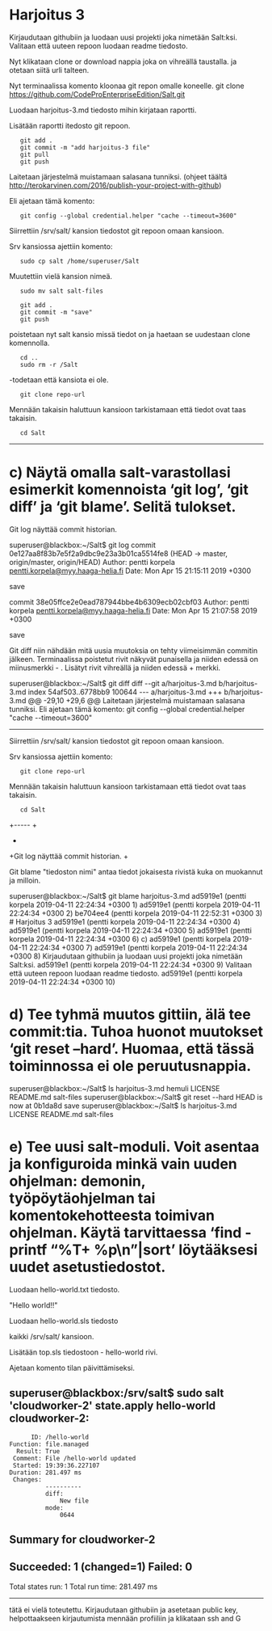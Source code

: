 

# Harjoitus 3



Kirjaudutaan githubiin ja luodaan uusi projekti joka nimetään Salt:ksi.
Valitaan että uuteen repoon luodaan readme tiedosto.

Nyt klikataan clone or download nappia joka on vihreällä taustalla.
ja otetaan siitä urli talteen.

Nyt terminaalissa komento kloonaa git repon omalle koneelle.
       git clone https://github.com/CodeProEnterpriseEdition/Salt.git

Luodaan harjoitus-3.md tiedosto mihin kirjataan raportti.

Lisätään raportti itedosto git repoon.

       git add . 
       git commit -m "add harjoitus-3 file"
       git pull
       git push

Laitetaan järjestelmä muistamaan salasana tunniksi.
(ohjeet täältä http://terokarvinen.com/2016/publish-your-project-with-github)

Eli ajetaan tämä komento: 
        
       git config --global credential.helper "cache --timeout=3600"

Siirrettiin /srv/salt/ kansion tiedostot git repoon omaan kansioon. 

Srv kansiossa ajettiin komento:

       sudo cp salt /home/superuser/Salt
Muutettiin vielä kansion nimeä.

       sudo mv salt salt-files

       git add . 
       git commit -m "save"
       git push

poistetaan nyt salt kansio missä tiedot on ja haetaan se uudestaan clone komennolla.

       cd ..
       sudo rm -r /Salt

-todetaan että kansiota ei ole.

       git clone repo-url
Mennään takaisin haluttuun kansioon tarkistamaan että tiedot ovat taas takaisin.

       cd Salt

-----

# c) Näytä omalla salt-varastollasi esimerkit komennoista ‘git log’, ‘git diff’ ja ‘git blame’. Selitä tulokset.

Git log näyttää commit historian.

superuser@blackbox:~/Salt$ git log
commit 0e127aa8f83b7e5f2a9dbc9e23a3b01ca5514fe8 (HEAD -> master, origin/master, origin/HEAD)
Author: pentti korpela <pentti.korpela@myy.haaga-helia.fi>
Date:   Mon Apr 15 21:15:11 2019 +0300

save

commit 38e05ffce2e0ead787944bbe4b6309ecb02cbf03
Author: pentti korpela <pentti.korpela@myy.haaga-helia.fi>
Date:   Mon Apr 15 21:07:58 2019 +0300

save

Git diff niin nähdään mitä uusia muutoksia on tehty viimeisimmän commitin jälkeen.
Terminaalissa poistetut rivit näkyvät punaisella ja niiden edessä on miinusmerkki - .
Lisätyt rivit vihreällä ja niiden edessä + merkki. 

superuser@blackbox:~/Salt$ git diff
diff --git a/harjoitus-3.md b/harjoitus-3.md
index 54af503..6778bb9 100644
--- a/harjoitus-3.md
+++ b/harjoitus-3.md
@@ -29,10 +29,6 @@ Laitetaan järjestelmä muistamaan salasana tunniksi.
 Eli ajetaan tämä komento: 
 git config --global credential.helper "cache --timeout=3600"
 
----

 Siirrettiin /srv/salt/ kansion tiedostot git repoon omaan kansioon. 
 
 Srv kansiossa ajettiin komento:
 
       git clone repo-url
 Mennään takaisin haluttuun kansioon tarkistamaan että tiedot ovat taas takaisin.
 
       cd Salt
 
+-----
+

+
+Git log näyttää commit historian.
+



Git blame "tiedoston nimi" antaa tiedot jokaisesta rivistä kuka on muokannut ja milloin. 

superuser@blackbox:~/Salt$ git blame harjoitus-3.md
ad5919e1 (pentti korpela    2019-04-11 22:24:34 +0300   1) 
ad5919e1 (pentti korpela    2019-04-11 22:24:34 +0300   2) 
be704ee4 (pentti korpela    2019-04-11 22:52:31 +0300   3) # Harjoitus 3
ad5919e1 (pentti korpela    2019-04-11 22:24:34 +0300   4) 
ad5919e1 (pentti korpela    2019-04-11 22:24:34 +0300   5) 
ad5919e1 (pentti korpela    2019-04-11 22:24:34 +0300   6) c)
ad5919e1 (pentti korpela    2019-04-11 22:24:34 +0300   7) 
ad5919e1 (pentti korpela    2019-04-11 22:24:34 +0300   8) Kirjaudutaan githubiin ja luodaan uusi projekti joka nimetään Salt:ksi.
ad5919e1 (pentti korpela    2019-04-11 22:24:34 +0300   9) Valitaan että uuteen repoon luodaan readme tiedosto.
ad5919e1 (pentti korpela    2019-04-11 22:24:34 +0300  10) 


# d) Tee tyhmä muutos gittiin, älä tee commit:tia. Tuhoa huonot muutokset ‘git reset –hard’. Huomaa, että tässä toiminnossa ei ole peruutusnappia.

superuser@blackbox:~/Salt$ ls
harjoitus-3.md  hemuli  LICENSE  README.md  salt-files
superuser@blackbox:~/Salt$ git reset --hard
HEAD is now at 0b1da8d save
superuser@blackbox:~/Salt$ ls
harjoitus-3.md  LICENSE  README.md  salt-files


# e) Tee uusi salt-moduli. Voit asentaa ja konfiguroida minkä vain uuden ohjelman: demonin, työpöytäohjelman tai komentokehotteesta toimivan ohjelman. Käytä tarvittaessa ‘find -printf “%T+ %p\n”|sort’ löytääksesi uudet asetustiedostot.

Luodaan hello-world.txt tiedosto.

"Hello world!!"

Luodaan hello-world.sls tiedosto

kaikki /srv/salt/ kansioon.


Lisätään top.sls tiedostoon - hello-world rivi.

Ajetaan komento tilan päivittämiseksi.

superuser@blackbox:/srv/salt$ sudo salt 'cloudworker-2' state.apply hello-world
cloudworker-2:
----------
          ID: /hello-world
    Function: file.managed
      Result: True
     Comment: File /hello-world updated
     Started: 19:39:36.227107
    Duration: 281.497 ms
     Changes:   
              ----------
              diff:
                  New file
              mode:
                  0644

Summary for cloudworker-2
------------
Succeeded: 1 (changed=1)
Failed:    0
------------
Total states run:     1
Total run time: 281.497 ms




---
tätä ei vielä toteutettu.
Kirjaudutaan githubiin ja asetetaan public key, helpottaakseen kirjautumista
mennään profiiliin ja klikataan ssh and G
